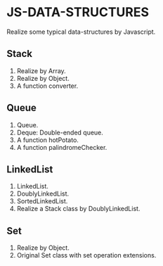# JS-DATA-STRUCTURES
Realize some typical data-structures by Javascript.

## Stack
1. Realize by Array.
2. Realize by Object.
3. A function converter.

## Queue
1. Queue.
2. Deque: Double-ended queue.
3. A function hotPotato.
4. A function palindromeChecker.

## LinkedList
1. LinkedList.
2. DoublyLinkedList.
3. SortedLinkedList.
4. Realize a Stack class by DoublyLinkedList.

## Set
1. Realize by Object.
2. Original Set class with set operation extensions.